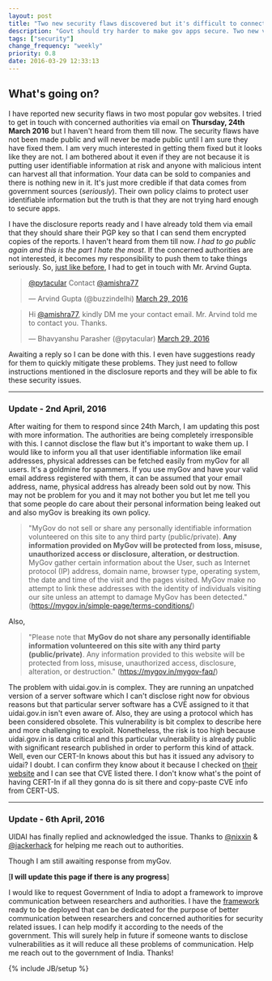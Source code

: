 ```yaml
---
layout: post
title: "Two new security flaws discovered but it's difficult to connect with the authorities"
description: "Govt should try harder to make gov apps secure. Two new vulnerabilities reported but I haven't received any response from the authorities till now."
tags: ["security"]
change_frequency: "weekly"
priority: 0.8
date: 2016-03-29 12:33:13
---
```


## What's going on?

I have reported new security flaws in two most popular gov websites. I tried to get in touch with concerned authorities via email on **Thursday, 24th March 2016** but I haven't heard from them till now. The security flaws have not been made public and will never be made public until I am sure they have fixed them. I am very much interested in getting them fixed but it looks like they are not. I am bothered about it even if they are not because it is putting user identifiable information at risk and anyone with malicious intent can harvest all that information. Your data can be sold to companies and there is nothing new in it. It's just more credible if that data comes from government sources (*seriously*). Their own policy claims to protect user identifiable information but the truth is that they are not trying hard enough to secure apps.

I have the disclosure reports ready and I have already told them via email that they should share their PGP key so that I can send them encrypted copies of the reports. I haven't heard from them till now. *I had to go public again and this is the part I hate the most*. If the concerned authorities are not interested, it becomes my responsibility to push them to take things seriously. So, [just like before](https://bhavyanshu.me/major-security-flaw-pm-app/09/29/2015#disclosure-to-officials), I had to get in touch with Mr. Arvind Gupta.

<blockquote class="twitter-tweet" data-lang="en"><p lang="en" dir="ltr"><a href="https://twitter.com/pytacular">@pytacular</a> Contact <a href="https://twitter.com/amishra77">@amishra77</a></p>&mdash; Arvind Gupta (@buzzindelhi) <a href="https://twitter.com/buzzindelhi/status/714658965703958528">March 29, 2016</a></blockquote>

<blockquote class="twitter-tweet" data-lang="en"><p lang="en" dir="ltr">Hi <a href="https://twitter.com/amishra77">@amishra77</a>, kindly DM me your contact email. Mr. Arvind told me to contact you. Thanks.</p>&mdash; Bhavyanshu Parasher (@pytacular) <a href="https://twitter.com/pytacular/status/714714955287805952">March 29, 2016</a></blockquote>

Awaiting a reply so I can be done with this. I even have suggestions ready for them to quickly mitigate these problems. They just need to follow instructions mentioned in the disclosure reports and they will be able to fix these security issues.

*****************

### Update - 2nd April, 2016

After waiting for them to respond since 24th March, I am updating this post with more information. The authorities are being completely irresponsible with this. I cannot disclose the flaw but it's important to wake them up. I would like to inform you all that user identifiable information like email addresses, physical addresses can be fetched easily from myGov for all users. It's a goldmine for spammers. If you use myGov and have your valid email address registered with them, it can be assumed that your email address, name, physical address has already been sold out by now. This may not be problem for you and it may not bother you but let me tell you that some people do care about their personal information being leaked out and also myGov is breaking its own policy.

> "MyGov do not sell or share any personally identifiable information volunteered on this site to any third party (public/private). **Any information provided on MyGov will be protected from loss, misuse, unauthorized access or disclosure, alteration, or destruction**. MyGov gather certain information about the User, such as Internet protocol (IP) address, domain name, browser type, operating system, the date and time of the visit and the pages visited. MyGov make no attempt to link these addresses with the identity of individuals visiting our site unless an attempt to damage MyGov has been detected."
(https://mygov.in/simple-page/terms-conditions/)

Also,

> "Please note that **MyGov do not share any personally identifiable information volunteered on this site with any third party (public/private)**. Any information provided to this website will be protected from loss, misuse, unauthorized access, disclosure, alteration, or destruction."
(https://mygov.in/mygov-faq/)

The problem with uidai.gov.in is complex. They are running an unpatched version of a server software which I can't disclose right now for obvious reasons but that particular server software has a CVE assigned to it that uidai.gov.in isn't even aware of. Also, they are using a protocol which has been considered obsolete. This vulnerability is bit complex to describe here and more challenging to exploit. Nonetheless, the risk is too high because uidai.gov.in is data critical and this particular vulnerability is already public with significant research published in order to perform this kind of attack. Well, even our CERT-In knows about this but has it issued any advisory to uidai? I doubt. I can confirm they know about it because I checked on [their website](http://www.cert-in.org.in/) and I can see that CVE listed there. I don't know what's the point of having CERT-In if all they gonna do is sit there and copy-paste CVE info from CERT-US.

*****************

### Update - 6th April, 2016

UIDAI has finally replied and acknowledged the issue. Thanks to [@nixxin](https://twitter.com/nixxin) & [@jackerhack](https://twitter.com/jackerhack) for helping me reach out to authorities.

Though I am still awaiting response from myGov.

[**I will update this page if there is any progress**]

I would like to request Government of India to adopt a framework to improve communication between researchers and authorities. I have the [framework](https://github.com/bhavyanshu/openvid-sys) ready to be deployed that can be dedicated for the purpose of better communication between researchers and concerned authorities for security related issues. I can help modify it according to the needs of the government. This will surely help in future if someone wants to disclose vulnerabilities as it will reduce all these problems of communication. Help me reach out to the government of India. Thanks!

<script async src="//platform.twitter.com/widgets.js" charset="utf-8"></script>
{% include JB/setup %}
